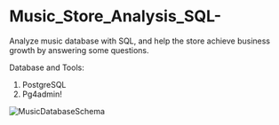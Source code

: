 # Music_Store_Analysis_SQL-
Analyze music database with SQL, and help the store achieve business growth by answering some questions.  

Database and Tools:
 1. PostgreSQL
 2. Pg4admin!
 
![MusicDatabaseSchema](https://user-images.githubusercontent.com/39903069/225656903-fff7297e-d933-423e-aebb-f66d7ded3332.png)
